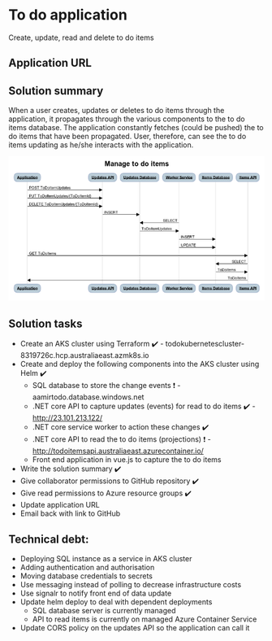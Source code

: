 # To do application
Create, update, read and delete to do items

## Application URL

## Solution summary
When a user creates, updates or deletes to do items through the application, it propagates through the various components  to the to do items database. The application constantly fetches (could be pushed) the to do items that have been propagated. User, therefore, can see the to do items updating as he/she interacts with the application.

![Sequence diagram of my proposed solution](/images/sequence.png)

## Solution tasks
* Create an AKS cluster using Terraform :heavy_check_mark: - todokubernetescluster-8319726c.hcp.australiaeast.azmk8s.io
* Create and deploy the following components into the AKS cluster using Helm :heavy_check_mark:
  * SQL database to store the change events :heavy_exclamation_mark: - aamirtodo.database.windows.net
  * .NET core API to capture updates (events) for read to do items :heavy_check_mark: - http://23.101.213.122/
  * .NET core service worker to action these changes :heavy_check_mark:
  * .NET core API to read the to do items (projections) :heavy_exclamation_mark: - http://todoitemsapi.australiaeast.azurecontainer.io/
  * Front end application in vue.js to capture the to do items
* Write the solution summary :heavy_check_mark:
* Give collaborator permissions to GitHub repository :heavy_check_mark:
* Give read permissions to Azure resource groups :heavy_check_mark:
* Update application URL
* Email back with link to GitHub

## Technical debt:
* Deploying SQL instance as a service in AKS cluster
* Adding authentication and authorisation
* Moving database credentials to secrets
* Use messaging instead of polling to decrease infrastructure costs
* Use signalr to notify front end of data update
* Update helm deploy to deal with dependent deployments
  * SQL database server is currently managed
  * API to read items is currently on managed Azure Container Service
* Update CORS policy on the updates API so the application can call it


